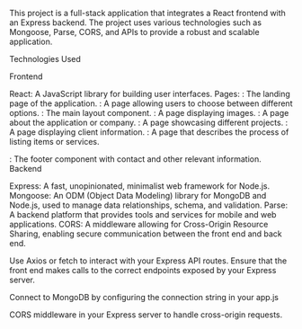This project is a full-stack application that integrates a React frontend with an Express backend. The project uses various technologies such as Mongoose, Parse, CORS, and APIs to provide a robust and scalable application.

Technologies Used

Frontend

React: A JavaScript library for building user interfaces. Pages: : The landing page of the application. : A page allowing users to choose between different options. : The main layout component. : A page displaying images. : A page about the application or company. : A page showcasing different projects. : A page displaying client information. : A page that describes the process of listing items or services.

: The footer component with contact and other relevant information.
Backend

Express: A fast, unopinionated, minimalist web framework for Node.js. Mongoose: An ODM (Object Data Modeling) library for MongoDB and Node.js, used to manage data relationships, schema, and validation. Parse: A backend platform that provides tools and services for mobile and web applications. CORS: A middleware allowing for Cross-Origin Resource Sharing, enabling secure communication between the front end and back end.

Use Axios or fetch to interact with your Express API routes. Ensure that the front end makes calls to the correct endpoints exposed by your Express server.

Connect to MongoDB by configuring the connection string in your app.js

CORS middleware in your Express server to handle cross-origin requests.

